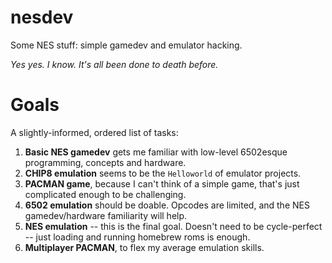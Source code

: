 # nesdev
Some NES stuff: simple gamedev and emulator hacking.

*Yes yes. I know. It's all been done to death before.*

# Goals
A slightly-informed, ordered list of tasks:
1. **Basic NES gamedev** gets me familiar with low-level 6502esque programming, concepts and hardware.
2. **CHIP8 emulation** seems to be the `Helloworld` of emulator projects.
3. **PACMAN game**, because I can't think of a simple game, that's just complicated enough to be challenging.
4. **6502 emulation** should be doable. Opcodes are limited, and the NES gamedev/hardware familiarity will help.
5. **NES emulation** -- this is the final goal. Doesn't need to be cycle-perfect -- just loading and running homebrew roms is enough.
6. **Multiplayer PACMAN**, to flex my average emulation skills.
